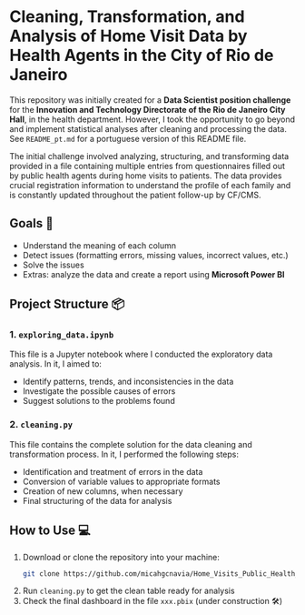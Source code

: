 # Cleaning, Transformation, and Analysis of Home Visit Data by Health Agents in the City of Rio de Janeiro

This repository was initially created for a **Data Scientist position challenge** for the **Innovation and Technology Directorate of the Rio de Janeiro City Hall**, in the health department. However, I took the opportunity to go beyond and implement statistical analyses after cleaning and processing the data. See ```README_pt.md``` for a portuguese version of this README file.

The initial challenge involved analyzing, structuring, and transforming data provided in a file containing multiple entries from questionnaires filled out by public health agents during home visits to patients. The data provides crucial registration information to understand the profile of each family and is constantly updated throughout the patient follow-up by CF/CMS.

## Goals 🎯

- Understand the meaning of each column
- Detect issues (formatting errors, missing values, incorrect values, etc.)
- Solve the issues
- Extras: analyze the data and create a report using **Microsoft Power BI**

## Project Structure 📦

### 1. **`exploring_data.ipynb`**
This file is a Jupyter notebook where I conducted the exploratory data analysis. In it, I aimed to:
- Identify patterns, trends, and inconsistencies in the data
- Investigate the possible causes of errors
- Suggest solutions to the problems found

### 2. **`cleaning.py`**
This file contains the complete solution for the data cleaning and transformation process. In it, I performed the following steps:
- Identification and treatment of errors in the data
- Conversion of variable values to appropriate formats
- Creation of new columns, when necessary
- Final structuring of the data for analysis

## How to Use 💻

1. Download or clone the repository into your machine:
   ```bash
   git clone https://github.com/micahgcnavia/Home_Visits_Public_Health_RJ.git
   ```
2. Run `cleaning.py` to get the clean table ready for analysis
3. Check the final dashboard in the file `xxx.pbix` (under construction 🛠️)
